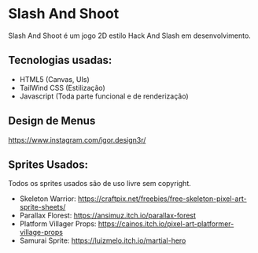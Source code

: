 # Slash And Shoot

Slash And Shoot é um jogo 2D estilo Hack And Slash em desenvolvimento.

## Tecnologias usadas:

- HTML5 (Canvas, UIs)
- TailWind CSS (Estilização)
- Javascript (Toda parte funcional e de renderização)

## Design de Menus
  https://www.instagram.com/igor.design3r/

## Sprites Usados:
 Todos os sprites usados são de uso livre sem copyright.

  - Skeleton Warrior: https://craftpix.net/freebies/free-skeleton-pixel-art-sprite-sheets/
  - Parallax Florest: https://ansimuz.itch.io/parallax-forest
  - Platform Villager Props: https://cainos.itch.io/pixel-art-platformer-village-props
  - Samurai Sprite: https://luizmelo.itch.io/martial-hero